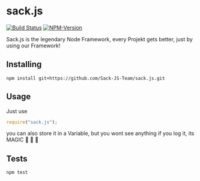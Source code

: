 # sack.js
[![Build Status](https://travis-ci.org/Sack-JS-Team/sack.js.svg?branch=master)](https://travis-ci.org/Sack-JS-Team/sack.js) [![NPM-Version](https://img.shields.io/npm/v/sack.js.svg)](https://npmjs.org/package/sack.js)

Sack.js is the legendary Node Framework, every Projekt gets better, just by using our Framework!

## Installing
```shell
npm install git+https://github.com/Sack-JS-Team/sack.js.git
```
## Usage
Just use 
```javascript 
require("sack.js"); 
```
you can also store it in a Variable, but you wont see anything if you log it, its MAGIC :unicorn: :tada: :tada:

## Tests
```shell
npm test
```
